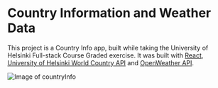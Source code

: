 # Country Information and Weather Data

This project is a Country Info app, built while taking the University of Helsinki Full-stack Course Graded exercise.
It was built with [React](https://github.com/facebook/create-react-app), [University of Helsinki World Country API](https://studies.cs.helsinki.fi/restcountries/api/all) and [OpenWeather API](https://api.openweathermap.org).

![Image of countryInfo](https://github.com/Ndkkqueenie/online-store/blob/main/countryinfo.png)